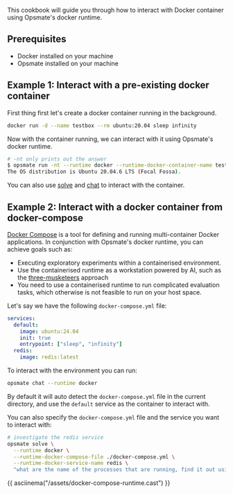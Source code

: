This cookbook will guide you through how to interact with Docker container using Opsmate's docker runtime.

## Prerequisites

- Docker installed on your machine
- Opsmate installed on your machine

## Example 1: Interact with a pre-existing docker container

First thing first let's create a docker container running in the background.

```bash
docker run -d --name testbox --rm ubuntu:20.04 sleep infinity
```

Now with the container running, we can interact with it using Opsmate's docker runtime.

```bash
# -nt only prints out the answer
$ opsmate run -nt --runtime docker --runtime-docker-container-name testbox "what is the os distro"
The OS distribution is Ubuntu 20.04.6 LTS (Focal Fossa).
```

You can also use [solve](../CLI/solve.md) and [chat](../CLI/chat.md) to interact with the container.

## Example 2: Interact with a docker container from docker-compose

[Docker Compose](https://docs.docker.com/compose/) is a tool for defining and running multi-container Docker applications. In conjunction with Opsmate's docker runtime, you can achieve goals such as:

- Executing exploratory experiments within a containerised environment.
- Use the containerised runtime as a workstation powered by AI, such as the [three-musketeers](https://3musketeers.pages.dev/) approach
- You need to use a containerised runtime to run complicated evaluation tasks, which otherwise is not feasible to run on your host space.

Let's say we have the following `docker-compose.yml` file:

```yaml
services:
  default:
    image: ubuntu:24.04
    init: true
    entrypoint: ["sleep", "infinity"]
  redis:
    image: redis:latest
```

To interact with the environment you can run:

```bash
opsmate chat --runtime docker
```

By default it will auto detect the `docker-compose.yml` file in the current directory, and use the `default` service as the container to interact with.

You can also specify the `docker-compose.yml` file and the service you want to interact with:

```bash
# investigate the redis service
opsmate solve \
  --runtime docker \
  --runtime-docker-compose-file ./docker-compose.yml \
  --runtime-docker-service-name redis \
  "what are the name of the processes that are running, find it out using the /proc directory"
```

{{ asciinema("/assets/docker-compose-runtime.cast") }}
